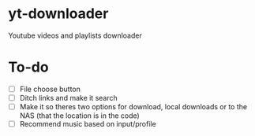 # yt-downloader
Youtube videos and playlists downloader

# To-do
- [ ] File choose button
- [ ] Ditch links and make it search
- [ ] Make it so theres two options for download, local downloads or to the NAS (that the location is in the code)
- [ ] Recommend music based on input/profile